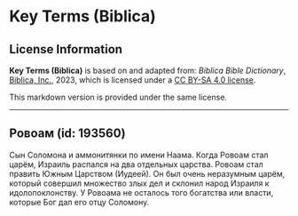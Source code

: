 # Key Terms (Biblica)

## License Information

**Key Terms (Biblica)** is based on and adapted from: _Biblica Bible Dictionary_, [Biblica, Inc.](https://www.biblica.com/), 2023, which is licensed under a [CC BY-SA 4.0 license](https://creativecommons.org/licenses/by-sa/4.0/legalcode.en).

This markdown version is provided under the same license.



--------------------------------

## Ровоам (id: 193560)

Сын Соломона и аммонитянки по имени Наама. Когда Ровоам стал царём, Израиль распался на два отдельных царства. Ровоам стал править Южным Царством (Иудеей). Он был очень неразумным царём, который совершил множество злых дел и склонил народ Израиля к идолопоклонству. У Ровоама не осталось того богатства или власти, которые Бог дал его отцу Соломону.



